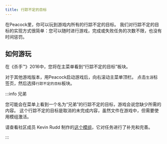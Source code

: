 ```yaml
---
title: 行踪不定的目标
---
```


在Peacock里，你可以玩到游戏内所有的行踪不定的目标。
我们对行踪不定的目标的实现方式很简单：您可以随时进行游戏，完成或失败任务的次数不限，也没有时间惩罚。

## 如何游玩

在《杀手&trade;》2016中，您将在主菜单看到“行踪不定的目标”板块。

对于其他游戏版本，用Peacock启动游戏后，向右滚动主菜单顶栏。
点击`生涯`标签页，然后选择`行踪不定的目标`板块。

:::info 兄弟

您可能会在菜单上看到一个名为“兄弟”的行踪不定的目标，游戏会说您缺少所需的内容。
这个行踪不定的目标是取消的未完成内容，虽然文件在游戏中，但需要使用模组激活。

请查看社区成员 Kevin Rudd 制作的[这个模组](https://www.nexusmods.com/hitman3/mods/375)，它对任务进行了补充和完善。

:::
